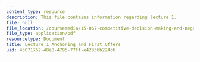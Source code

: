 ```yaml
---
content_type: resource
description: This file contains information regarding lecture 1.
file: null
file_location: /coursemedia/15-067-competitive-decision-making-and-negotiation-spring-2011/4507176248e8479577ffe4233bb224c6_MIT15_067S11_intro.pdf
file_type: application/pdf
resourcetype: Document
title: Lecture 1 Anchoring and First Offers
uid: 45071762-48e8-4795-77ff-e4233bb224c6
---
```

